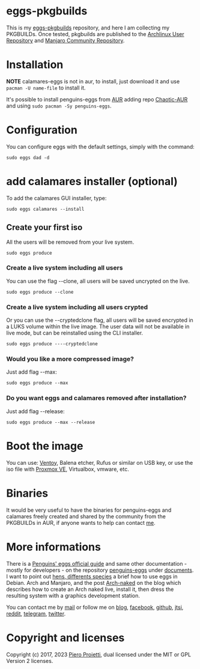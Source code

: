 # eggs-pkgbuilds
 
This is my [eggs-pkgbuilds](https://github.com/pieroproietti/eggs-pkgbuilds) repository, and here I am collecting my PKGBUILDs. Once tested, pkgbuilds are published to the [Archlinux User Repository](https://aur.archlinux.org/packages/penguins-eggs) and [Manjaro Community Repository](https://gitlab.manjaro.org/packages/community/penguins-eggs).

# Installation

**NOTE** calamares-eggs is not in aur, to install, just download it and use `pacman -U name-file` to install it.

It's possible to install penguins-eggs from [AUR](https://aur.archlinux.org/packages/penguins-eggs) adding repo [Chaotic-AUR](https://aur.chaotic.cx/) and using `sudo pacman -Sy penguins-eggs`.



# Configuration
You can configure eggs with the default settings, simply with the command:

```sudo eggs dad -d```

# add calamares installer (optional)
To add the calamares GUI installer, type:

```sudo eggs calamares --install```

## Create your first iso
All the users will be removed from your live system.

```sudo eggs produce```

### Create a live system including all users
You can use the flag --clone, all users will be saved uncrypted on the live.

```sudo eggs produce --clone```

### Create a live system including all users crypted
Or you can use the --cryptedclone flag, all users will be saved encrypted in a LUKS volume within the live image. The user data will not be available in live mode, but can be reinstalled using the CLI installer.

```sudo eggs produce ----cryptedclone```

### Would you like a more compressed image?
Just add flag --max:

```sudo eggs produce --max``` 

### Do you want eggs and calamares removed after installation?
Just add flag --release:

```sudo eggs produce --max --release``` 

# Boot the image
You can use: [Ventoy](https://www.ventoy.net/en/index.html), Balena etcher, Rufus or similar on USB key, or use the iso file with [Proxmox VE](https://www.proxmox.com/en/proxmox-ve), Virtualbox, vmware, etc.

# Binaries
It would be very useful to have the binaries for penguins-eggs and calamares freely created and shared by the community from the PKGBUILDs in AUR, if anyone wants to help can contact [me](https://t.me/penguins_eggs).

# More informations
There is a [Penguins' eggs official guide](https://penguins-eggs.net/docs/Tutorial/eggs-users-guide) and same other documentation - mostly for developers - on the repository [penguins-eggs](https://github.com/pieroproietti/penguins-eggs) under [documents](https://github.com/pieroproietti/penguins-eggs/tree/master/documents). I want to point out [hens, differents species](https://github.com/pieroproietti/penguins-eggs/blob/master/documents/hens-different-species.md) a brief how to use eggs in Debian. Arch and Manjaro, and the post [Arch-naked](https://penguins-eggs.net/docs/Tutorial/archlinux-naked.html) on the blog which describes how to create an Arch naked live, install it, then dress the resulting system with a graphics development station.

You can contact me by [mail](mailto://pieroproietti@gmail.com) or follow me on 
[blog](https://penguins-eggs.net), 
[facebook](https://www.facebook.com/groups/128861437762355/), 
[github](https://github.com/pieroproietti/penguins-krill), 
[jtsi](https://meet.jit.si/PenguinsEggsMeeting), 
[reddit](https://www.reddit.com/user/Artisan61), 
[telegram](https://t.me/penguins_eggs), 
[twitter](https://twitter.com/pieroproietti).

# Copyright and licenses
Copyright (c) 2017, 2023 [Piero Proietti](https://penguins-eggs.net/about-me.html), dual licensed under the MIT or GPL Version 2 licenses.